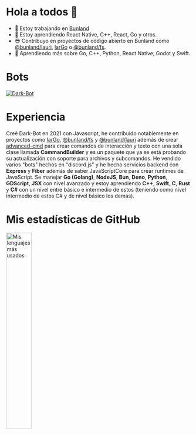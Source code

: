 # Hola a todos 👋


- 🔭 Estoy trabajando en <a href="https://github.com/Bunland">Bunland</a>
- 🌱 Estoy aprendiendo React Native, C++, React, Go y otros.
- 😎 Contribuyo en proyectos de código abierto en Bunland como <a href="https://github.com/Bunland/lauri">@bunland/lauri</a>, <a href="https://github.com/Bunland/larGo">larGo</a> o <a href="https://github.com/Bunland/fs">@bunland/fs</a>.
- 🤖 Aprendiendo más sobre Go, C++, Python, React Native, Godot y Swift.


# Bots
<a href="https://discord.com/api/oauth2/authorize?client_id=899466667552309269&permissions=8&scope=bot+applications.commands">
 <img src="https://images-ext-2.discordapp.net/external/3vfkjq7olBlmXwstCBszDj1QwXWGkhZJATSHtzAvOgc/%3Fsize%3D1024/https/cdn.discordapp.com/avatars/899466667552309269/1b9b0c06b9079acb7d36b0b14e0aa823.webp?width=256&height=256" alt="Dark-Bot"> 
</a>

# Experiencia
Creé Dark-Bot en 2021 con Javascript, he contribuido notablemente en proyectos como <a href="https://github.com/Bunland/larGo">larGo</a>, <a href="https://github.com/Bunland/fs">@bunland/fs</a> y <a href="https://github.com/Bunland/lauri">@bunland/lauri</a> además de crear <a href="https://github.com/jeremiasbots/advanced-cmd">advanced-cmd</a> para crear comandos de interacción y texto con una sola clase llamada **CommandBuilder** y es un paquete que ya se está probando su actualización con soporte para archivos y subcomandos. He vendido varios "bots" hechos en "discord.js" y he hecho servicios backend con **Express** y **Fiber** además de saber JavaScriptCore para crear runtimes de JavaScript. Se manejar **Go (Golang)**, **NodeJS**, **Bun**, **Deno**, **Python**, **GDScript**, **JSX** con nivel avanzado y estoy aprendiendo **C++**, **Swift**, **C**, **Rust** y **C#** con un nivel entre básico e intermedio de estos (teniendo como nivel intermedio de estos C# y de nivel básico los demás).

# Mis estadísticas de GitHub
<img src="https://github-readme-stats.vercel.app/api/top-langs/?username=jeremiasbots&show_icons=true&hide_border=true&theme=radical" width="37%" alt="Mis lenguajes más usados" />
